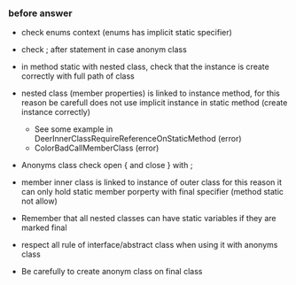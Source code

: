 ### before answer
* check enums context (enums has implicit static specifier)
* check ; after statement in case anonym class
* in method static with nested class, check that the instance is create correctly with full path of class
* nested class (member properties) is linked to instance method, for this reason be carefull does not use implicit instance in static method (create instance correctly)
    * See some example in DeerInnerClassRequireReferenceOnStaticMethod (error)
    * ColorBadCallMemberClass  (error)

* Anonyms class check  open  { and close } with ;
*  member inner class is linked to instance  of outer class for this reason it can only hold static member porperty with final specifier (method static not allow)
* Remember that all nested classes can have static variables if they are marked final
* respect all rule of interface/abstract class when using it with anonyms class
* Be carefully to create anonym class on final class
